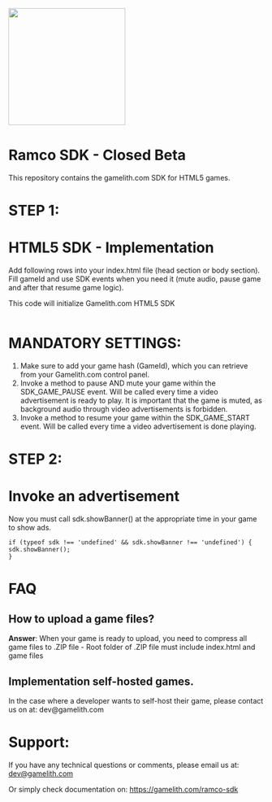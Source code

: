 
<img src="https://api.gamelith.com/sdk/ramco.svg" width="230" alt="" data-canonical-src="https://api.gamelith.com/sdk/ramco.svg">  &nbsp;&nbsp;

# Ramco SDK - Closed Beta
This repository contains the gamelith.com SDK for HTML5 games. 

# STEP 1:
# HTML5 SDK - Implementation
<p>Add following rows into your index.html file (head section or body section). Fill gameId and use SDK events when you need it (mute audio, pause game and after that resume game logic).</p>
<p>This code will initialize Gamelith.com HTML5 SDK</p>

<pre><code><script type="text/javascript">
   window.SDK_OPTIONS = {
      gameId: "your_game_id_here",
      onEvent: function (a) {
         switch (a.name) {
            case "SDK_GAME_PAUSE":
               // pause game logic / mute audio
               break;
            case "SDK_GAME_START":
               // advertisement done, resume game logic and unmute audio
               break;
            case "SDK_READY":
               // when sdk is ready
               break;
         }
      }
   };
(function (a, b, c) {
   var d = a.getElementsByTagName(b)[0];
   a.getElementById(c) || (a = a.createElement(b), a.id = c, a.src = "https://api.gamelith.com/sdk/ramco.js", d.parentNode.insertBefore(a, d))
})(document, "script", "ramco-sdk"); 
</script></code></pre>

# MANDATORY SETTINGS:
1. Make sure to add your game hash (GameId), which you can retrieve from your Gamelith.com control panel.
2. Invoke a method to pause AND mute your game within the SDK_GAME_PAUSE event. Will be called every time a video advertisement is ready to play. It is important that the game is muted, as background audio through video advertisements is forbidden.
3. Invoke a method to resume your game within the SDK_GAME_START event. Will be called every time a video advertisement is done playing.

# STEP 2:
# Invoke an advertisement
Now you must call sdk.showBanner() at the appropriate time in your game to show ads.

<pre><code>if (typeof sdk !== 'undefined' && sdk.showBanner !== 'undefined') {
sdk.showBanner();
}
</code></pre>


# FAQ
<h2>How to upload a game files?</h2>
<p><b>Answer</b>: When your game is ready to upload, you need to compress all game files to .ZIP file - Root folder of .ZIP file must include index.html and game files</p>
<h2><b>Implementation self-hosted games.</b></h2>
<p>In the case where a developer wants to self-host their game, please contact us on at: dev@gamelith.com</p>

# Support:
If you have any technical questions or comments, please email us at:
dev@gamelith.com

Or simply check documentation on:
https://gamelith.com/ramco-sdk
